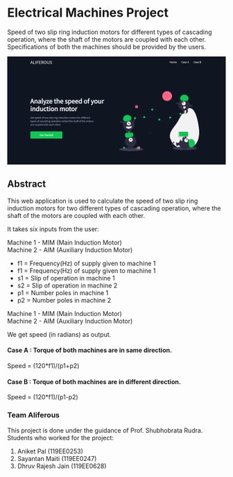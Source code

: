 # Electrical Machines Project

Speed of two slip ring induction motors for different types of cascading operation, where the shaft of the motors are coupled with each other. Specifications of both the machines should be provided by the users.

<img src = 'https://github.com/Aniket762/electrical-machines/blob/main/inductionMotorWebsite.png'>

## Abstract ##
<p>This web application is used to calculate the speed of two slip ring induction motors for two different types of cascading operation, where the shaft of the motors are coupled with each other.</p>
<p>It takes six inputs from the user:</p>
<p>Machine 1 - MIM (Main Induction Motor)<br>
   Machine 2 - AIM (Auxiliary Induction Motor)</p>
<ul>
<li>f1 = Frequency(Hz) of supply given to machine 1 </li>
<li>f1 = Frequency(Hz) of supply given to machine 1 </li>
<li>s1 = Slip of operation in machine 1</li>
<li>s2 = Slip of operation in machine 2</li>
<li>p1 = Number poles in machine 1</li>
<li>p2 = Number poles in machine 2</li>
</ul>
<p>Machine 1 - MIM (Main Induction Motor)<br>
   Machine 2 - AIM (Auxiliary Induction Motor)</p>
<p>We get speed (in radians) as output.</p>

#### Case A : Torque of both machines are in same direction.
<p>Speed = (120*f1)/(p1+p2)</p>

#### Case B : Torque of both machines are in different direction.
<p>Speed = (120*f1)/(p1-p2)</p>

### Team Aliferous
This project is done under the guidance of Prof. Shubhobrata Rudra. Students who worked for the project:
1. Aniket Pal (119EE0253)
2. Sayantan Maiti (119EE0247)
3. Dhruv Rajesh Jain (119EE0628)


